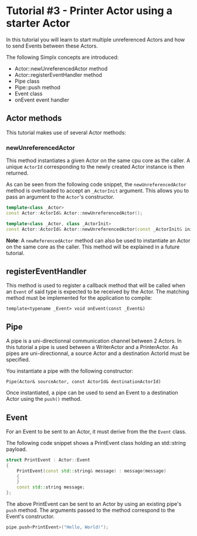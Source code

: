 
# Tutorial #3 - Printer Actor using a starter Actor

In this tutorial you will learn to start multiple unreferenced Actors and how to send Events between these Actors.

The following Simplx concepts are introduced:

- Actor::newUnreferencedActor method
- Actor::registerEventHandler method
- Pipe class
- Pipe::push method
- Event class
- onEvent event handler
 


## Actor methods
This tutorial makes use of several Actor methods:

### newUnreferencedActor
This method instantiates a given Actor on the same cpu core as the caller. A unique `ActorId` corresponding to the newly created Actor instance is then returned.

As can be seen from the following code snippet, the `newUnreferencedActor` method is overloaded to accept an `_ActorInit` argument. This allows you to pass an argument to the `Actor`'s constructor.

```c++
template<class _Actor> 
const Actor::ActorId& Actor::newUnreferencedActor();

template<class _Actor, class _ActorInit>
const Actor::ActorId& Actor::newUnreferencedActor(const _ActorInit& init)
```

**Note**: A `newReferencedActor` method can also be used to instantiate an Actor on the same core as the caller. This method will be explained in a future tutorial.


## registerEventHandler
This method is used to register a callback method that will be called when an `Event` of said type is expected to be received by the Actor. The matching method must be implemented for the application to compile:

 `template<typename _Event> void onEvent(const _Event&)`


## Pipe
A pipe is a uni-directionnal communication channel between 2 Actors. In this tutorial a pipe is used between a WriterActor and a PrinterActor.
As pipes are uni-directionnal, a source Actor and a destination ActorId must be specified.

You instantiate a pipe with the following constructor:

`Pipe(Actor& sourceActor, const ActorId& destinationActorId)`

Once instantiated, a pipe can be used to send an Event to a destination Actor using the `push()` method.

## Event
For an Event to be sent to an Actor, it must derive from the the `Event` class.

The following code snippet shows a PrintEvent class holding an std::string payload.

```c++
struct PrintEvent : Actor::Event
{
	PrintEvent(const std::string& message) : message(message)
	{
	}
	const std::string message;
};
```

The above PrintEvent can be sent to an Actor by using an existing pipe's `push` method. The arguments passed to the method correspond to the Event's constructor.

```c++
pipe.push<PrintEvent>("Hello, World!");
```


